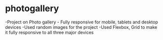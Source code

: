 # photogallery
-Project on Photo gallery - Fully responsive for mobile, tablets and desktop devices
-Used random images for the project 
-Used Flexbox, Grid to make it fully responsive to all three major devices
